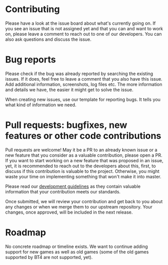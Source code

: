 # Contributing
Please have a look at the issue board about what's currently going on. If you see an issue that is not assigned yet and
that you can and want to work on, please leave a comment to reach out to one of our developers. You can also ask
questions and discuss the issue.

# Bug reports
Please check if the bug was already reported by searching the existing issues. If it does, feel free to leave a comment
that you also have this issue. Add additional information, screenshots, log files etc. The more information and details
we have, the easier it might get to solve the issue.

When creating new issues, use our template for reporting bugs. It tells you what kind of information we need.

# Pull requests: bugfixes, new features or other code contributions
Pull requests are welcome! May it be a PR to an already known issue or a new feature that you consider as a valuable
contribution, please open a PR. If you want to start working on a new feature that was proposed in an issue, yet, it
is recommended to reach out to the developers about this, first, to discuss if this contribution is valuable to the
project. Otherwise, you might waste your time on implementing something that won't make it into master.

Please read our [development guidelines](doc/development.md) as they contain valuable information that your contribution
meets our standards. 

Once submitted, we will review your contribution and get back to you about any changes or when we merge them to our
upstream repository. Your changes, once approved, will be included in the next release.

# Roadmap 
No concrete roadmap or timeline exists. We want to continue adding support for new games as well as old games (some of
the old games supported by BT4 are not supported, yet).